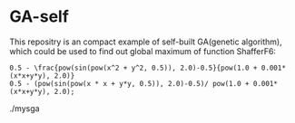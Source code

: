 # GA-self

This repositry is an compact example of self-built GA(genetic algorithm), which could be used to find out global maximum of function ShafferF6:
```
0.5 - \frac{pow(sin(pow(x^2 + y^2, 0.5)), 2.0)-0.5}{pow(1.0 + 0.001*(x*x+y*y), 2.0)}
0.5 - (pow(sin(pow(x * x + y*y, 0.5)), 2.0)-0.5)/ pow(1.0 + 0.001*(x*x+y*y), 2.0);
```
./mysga 

